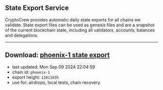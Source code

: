 ## State Export Service
CryptoCrew provides automatic daily state exports for all chains we validate. State export files can be used as genesis files and are a snapshot of the current blockchain state, including all validators, accounts, balances and delegations.

---
**Download: [phoenix-1 state export](https://dl-eu2.ccvalidators.com/SERVICE/terra2/phoenix-1_export_12011035.json)**
---

- last updated: Mon Sep 09 2024 22:04:59
- chain id: `phoenix-1`
- export height: `12011035`
- use for: airdrops, local tests, chain recovery
